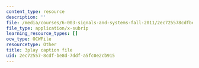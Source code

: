 ```yaml
---
content_type: resource
description: ''
file: /media/courses/6-003-signals-and-systems-fall-2011/2ec725578cdfbe8d7ddfa5fc0e2cb915_gxgV_oOG7Zc.srt
file_type: application/x-subrip
learning_resource_types: []
ocw_type: OCWFile
resourcetype: Other
title: 3play caption file
uid: 2ec72557-8cdf-be8d-7ddf-a5fc0e2cb915
---
```

